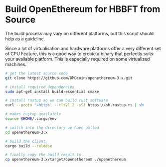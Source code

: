 

# Build OpenEthereum for HBBFT from Source

The build process may vary on different platforms,
but this script should help as a guideline.

Since a lot of virtualisation and hardware platforms offer a very
different set of CPU Feature, this is a good way to create a binary
that perfectly suits your available platform.
This is especially required on some virtualized machines.

```bash
# get the latest source code
git clone https://github.com/DMDcoin/openethereum-3.x.git

# install required dependencies
sudo apt-get install build-essential cmake

# install rustup so we can build rust software
curl --proto '=https' --tlsv1.2 -sSf https://sh.rustup.rs | sh

# makes rustup availaible
source $HOME/.cargo/env

# switch into the directory we have pulled
cd openethereum-3.x

# build the client.
cargo build --release

# finally copy the build result to 
cp openethereum-3.x/target/openethereum ./openethereum
```